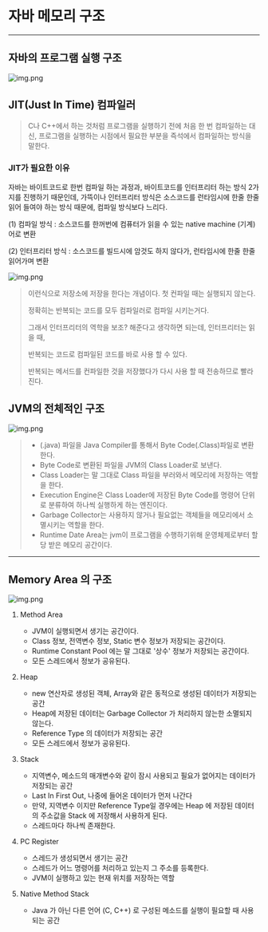 # 자바 메모리 구조

---

## 자바의 프로그램 실행 구조

![img.png](https://velog.velcdn.com/images%2Fshin_stealer%2Fpost%2F2b05aec3-0719-482f-a6f0-e4e1ae92f7f1%2Fimage.png)


## JIT(Just In Time) 컴파일러

> C나 C++에서 하는 것처럼 프로그램을 실행하기 전에 처음 한 번 컴파일하는 대신, 프로그램을 실행하는 시점에서 필요한 부분을 즉석에서 컴파일하는 방식을 말한다.

### JIT가 필요한 이유

자바는 바이트코드로 한번 컴파일 하는 과정과, 바이트코드를 인터프리터 하는 방식 2가지를 진행하기 때문인데, 가뜩이나 인터프리터 방식은 소스코드를 런타임시에 한줄 한줄 읽어 들여야 하는 방식 때문에, 컴파일 방식보다 느리다.

(1) 컴파일 방식 : 소스코드를 한꺼번에 컴퓨터가 읽을 수 있는 native machine (기계)어로 변환

(2) 인터프리터 방식 : 소스코드를 빌드시에 암것도 하지 않다가, 런타임시에 한줄 한줄 읽어가며 변환

![img.png](https://img1.daumcdn.net/thumb/R1280x0/?scode=mtistory2&fname=https%3A%2F%2Fblog.kakaocdn.net%2Fdn%2FdoANQP%2FbtqM639PEix%2Fu7FZUSbwnlW5sizN1GyBh1%2Fimg.png)

>이런식으로 저장소에 저장을 한다는 개념이다. 첫 컨파일 때는 실행되지 않는다.
> 
> 정확히는 반복되는 코드를 모두 컴파일러로 컴파일 시키는거다.
> 
>그래서 인터프리터의 역학을 보조? 해준다고 생각하면 되는데, 인터프리터는 읽을 때,
> 
>반복되는 코드로 컴파일된 코드를 바로 사용 할 수 있다.
> 
> 반복되는 메서드를 컨파일한 것을 저장했다가 다시 사용 할 때 전송하므로 빨라진다.

## JVM의 전체적인 구조

![img.png](https://velog.velcdn.com/images%2Fshin_stealer%2Fpost%2F8e500340-258e-4150-85c0-455921663229%2Fimage.png)

> - (.java) 파일을 Java Compiler를 통해서 Byte Code(.Class)파일로 변환한다.
> - Byte Code로 변환된 파일을 JVM의 Class Loader로 보낸다.
> - Class Loader는 말 그대로 Class 파일을 부러와서 메모리에 저장하는 역할을 한다.
> - Execution Engine은 Class Loader에 저장된 Byte Code를 명령어 단위로 분류하여 하나씩 실행하게 하는 엔진이다.
> - Garbage Collector는 사용하지 않거나 필요없는 객체들을 메모리에서 소멸시키는 역할을 한다.
> - Runtime Date Area는 jvm이 프로그램을 수행하기위해 운영체제로부터 할당 받은 메모리 공간이다.
---
## Memory Area 의 구조

![img.png](https://velog.velcdn.com/images%2Fshin_stealer%2Fpost%2F024b42b8-85fa-4393-9668-6ef15227a0d0%2Fimage.png)

1) Method Area

   - JVM이 실행되면서 생기는 공간이다.
   - Class 정보, 전역변수 정보, Static 변수 정보가 저장되는 공간이다.
   - Runtime Constant Pool 에는 말 그대로 '상수' 정보가 저장되는 공간이다.
   - 모든 스레드에서 정보가 공유된다.
   

2) Heap

   - new 연산자로 생성된 객체, Array와 같은 동적으로 생성된 데이터가 저장되는 공간
   - Heap에 저장된 데이터는 Garbage Collector 가 처리하지 않는한 소멸되지 않는다.
   - Reference Type 의 데이터가 저장되는 공간
   - 모든 스레드에서 정보가 공유된다.
   

3) Stack

    - 지역변수, 메소드의 매개변수와 같이 잠시 사용되고 필요가 없어지는 데이터가 저장되는 공간
    - Last In First Out, 나중에 들어온 데이터가 먼저 나간다
    - 만약, 지역변수 이지만 Reference Type일 경우에는 Heap 에 저장된 데이터의 주소값을 Stack 에 저장해서 사용하게 된다.
    - 스레드마다 하나씩 존재한다.


4) PC Register

   - 스레드가 생성되면서 생기는 공간
   - 스레드가 어느 명령어를 처리하고 있는지 그 주소를 등록한다.
   - JVM이 실행하고 있는 현재 위치를 저장하는 역할


5) Native Method Stack
   - Java 가 아닌 다른 언어 (C, C++) 로 구성된 메소드를 실행이 필요할 때 사용되는 공간
